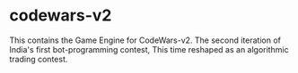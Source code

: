 # codewars-v2

This contains the Game Engine for CodeWars-v2. The second iteration of India's first bot-programming contest, This time reshaped as an algorithmic trading contest.
